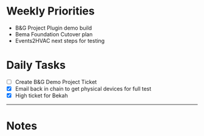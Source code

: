 # Weekly Priorities
- B&G Project Plugin demo build
- Bema Foundation Cutover plan
- Events2HVAC next steps for testing
# Daily Tasks
- [ ] Create B&G Demo Project Ticket
- [x] Email back in chain to get physical devices for full test
- [x] High ticket for Bekah
---
# Notes
